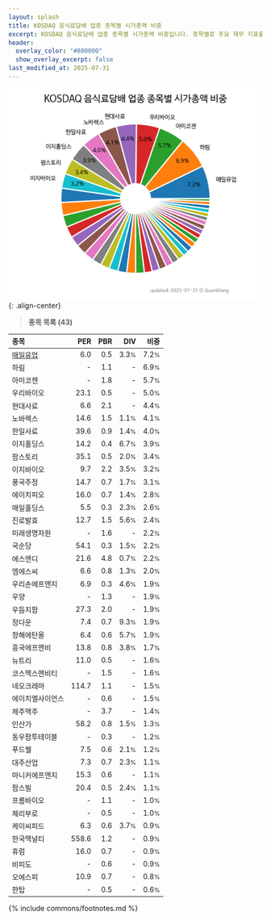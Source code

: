 ```yaml
---
layout: splash
title: KOSDAQ 음식료담배 업종 종목별 시가총액 비중
excerpt: KOSDAQ 음식료담배 업종 종목별 시가총액 비중입니다. 종목별로 주요 재무 지표를 함께 표시합니다.
header:
  overlay_color: "#800000"
  show_overlay_excerpt: false
last_modified_at: 2025-07-31
---
```



![KOSDAQ 음식료담배 업종 종목별 시가총액 비중](/stats/sector/images/kosdaq_업종_음식료담배_종목.png){: .align-center}


> **종목 목록 (43)**<a id="list"></a>

| **종목** | **PER** | **PBR** | **DIV** | **비중** |
| :------- | ------: | ------: | ------: | -------: |
| [매일유업](/267980/) | 6.0 | 0.5 | 3.3<small>%</small> | 7.2<small>%</small> |
| 하림 | - | 1.1 | - | 6.9<small>%</small> |
| 아미코젠 | - | 1.8 | - | 5.7<small>%</small> |
| 우리바이오 | 23.1 | 0.5 | - | 5.0<small>%</small> |
| 현대사료 | 6.6 | 2.1 | - | 4.4<small>%</small> |
| 노바렉스 | 14.6 | 1.5 | 1.1<small>%</small> | 4.1<small>%</small> |
| 한일사료 | 39.6 | 0.9 | 1.4<small>%</small> | 4.0<small>%</small> |
| 이지홀딩스 | 14.2 | 0.4 | 6.7<small>%</small> | 3.9<small>%</small> |
| 팜스토리 | 35.1 | 0.5 | 2.0<small>%</small> | 3.4<small>%</small> |
| 이지바이오 | 9.7 | 2.2 | 3.5<small>%</small> | 3.2<small>%</small> |
| 풍국주정 | 14.7 | 0.7 | 1.7<small>%</small> | 3.1<small>%</small> |
| 에이치피오 | 16.0 | 0.7 | 1.4<small>%</small> | 2.8<small>%</small> |
| 매일홀딩스 | 5.5 | 0.3 | 2.3<small>%</small> | 2.6<small>%</small> |
| 진로발효 | 12.7 | 1.5 | 5.6<small>%</small> | 2.4<small>%</small> |
| 미래생명자원 | - | 1.6 | - | 2.2<small>%</small> |
| 국순당 | 54.1 | 0.3 | 1.5<small>%</small> | 2.2<small>%</small> |
| 에스앤디 | 21.6 | 4.8 | 0.7<small>%</small> | 2.2<small>%</small> |
| 엠에스씨 | 6.6 | 0.8 | 1.3<small>%</small> | 2.0<small>%</small> |
| 우리손에프앤지 | 6.9 | 0.3 | 4.6<small>%</small> | 1.9<small>%</small> |
| 우양 | - | 1.3 | - | 1.9<small>%</small> |
| 우듬지팜 | 27.3 | 2.0 | - | 1.9<small>%</small> |
| 정다운 | 7.4 | 0.7 | 9.3<small>%</small> | 1.9<small>%</small> |
| 창해에탄올 | 6.4 | 0.6 | 5.7<small>%</small> | 1.9<small>%</small> |
| 흥국에프엔비 | 13.8 | 0.8 | 3.8<small>%</small> | 1.7<small>%</small> |
| 뉴트리 | 11.0 | 0.5 | - | 1.6<small>%</small> |
| 코스맥스엔비티 | - | 1.5 | - | 1.6<small>%</small> |
| 네오크레마 | 114.7 | 1.1 | - | 1.5<small>%</small> |
| 에이치엘사이언스 | - | 0.6 | - | 1.5<small>%</small> |
| 제주맥주 | - | 3.7 | - | 1.4<small>%</small> |
| 인산가 | 58.2 | 0.8 | 1.5<small>%</small> | 1.3<small>%</small> |
| 동우팜투테이블 | - | 0.3 | - | 1.2<small>%</small> |
| 푸드웰 | 7.5 | 0.6 | 2.1<small>%</small> | 1.2<small>%</small> |
| 대주산업 | 7.3 | 0.7 | 2.3<small>%</small> | 1.1<small>%</small> |
| 마니커에프앤지 | 15.3 | 0.6 | - | 1.1<small>%</small> |
| 팜스빌 | 20.4 | 0.5 | 2.4<small>%</small> | 1.1<small>%</small> |
| 프롬바이오 | - | 1.1 | - | 1.0<small>%</small> |
| 체리부로 | - | 0.5 | - | 1.0<small>%</small> |
| 케이씨피드 | 6.3 | 0.6 | 3.7<small>%</small> | 0.9<small>%</small> |
| 한국맥널티 | 558.6 | 1.2 | - | 0.9<small>%</small> |
| 휴럼 | 16.0 | 0.7 | - | 0.9<small>%</small> |
| 비피도 | - | 0.6 | - | 0.9<small>%</small> |
| 오에스피 | 10.9 | 0.7 | - | 0.8<small>%</small> |
| 한탑 | - | 0.5 | - | 0.6<small>%</small> |

{% include commons/footnotes.md %}